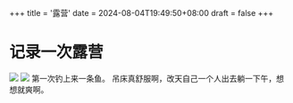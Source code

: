 +++
title = '露营'
date = 2024-08-04T19:49:50+08:00
draft = false
+++

# 记录一次露营
![](img/photo_1_2024-08-04_20-03-22.jpg)
![](img/photo_2_2024-08-04_20-03-22.jpg)
 第一次钓上来一条鱼。
 吊床真舒服啊，改天自己一个人出去躺一下午，想想就爽啊。